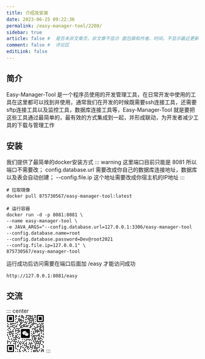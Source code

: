 ```yaml
---
title: 介绍及安装
date: 2023-06-25 09:22:36
permalink: /easy-manager-tool/2200/
sidebar: true
article: false #  是否未非文章页，非文章不显示 面包屑和作者、时间，不显示最近更新栏，不会参与到最近更新文章的数据计算中
comment: false #  评论区
editLink: false
---
```


## 简介
Easy-Manager-Tool 是一个程序员使用的开发管理工具，在日常开发中使用的工具在这里都可以找到并使用，通常我们在开发的时候既需要ssh连接工具，还需要sftp连接工具以及监控工具，数据库连接工具等，Easy-Manager-Tool 就是要把这些工具通过最简单的，最有效的方式集成到一起，并形成联动，为开发者减少工具的下载与管理工作

## 安装
我们提供了最简单的docker安装方式
::: warning
这里端口目前只能是 8081 所以端口不需要改；
config.database.url 需要改成你自己的数据库连接地址，数据库以及表会自动创建；
--config.file.ip 这个地址需要改成你宿主机的IP地址
:::
```
# 拉取镜像
docker pull 875730567/easy-manager-tool:latest

# 运行容器
docker run -d -p 8081:8081 \
--name easy-manager-tool \
-e JAVA_ARGS="--config.database.url=127.0.0.1:3306/easy-manager-tool
--config.database.name=root
--config.database.password=Dev@root2021
--config.file.ip=127.0.0.1" \
875730567/easy-manager-tool
```
运行成功后访问需要在端口后面加 /easy 才能访问成功
```
http://127.0.0.1:8081/easy
```

## 交流
::: center
<br />
<img src="/assets/img/mecode.png" width="100" class="no-zoom">
:::
